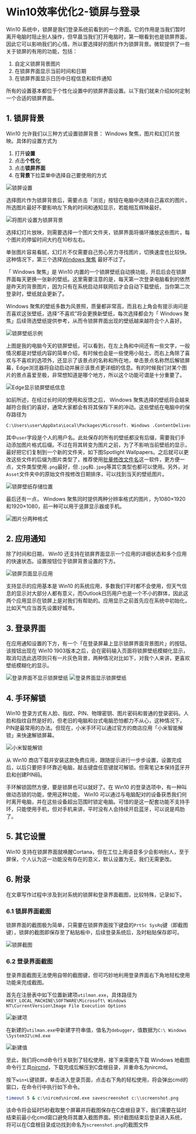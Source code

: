 # Win10效率优化2-锁屏与登录


 Win10 系统中，锁屏是我们登录系统前看到的一个界面。它的作用是当我们暂时离开电脑时阻止别人操作，但早晨当我们打开电脑时，第一眼看到也是锁屏界面，因此它可以影响我们的心情，所以要选择好的图片作为锁屏背景。微软提供了一些关于锁屏的有用的功能，包括：

1. 自定义锁屏背景图片
2. 在锁屏界面显示当前时间和日期
3. 在锁屏界面显示日历中日程信息和软件通知

所有的设置基本都位于个性化设置中的锁屏界面设置。以下我们就来介绍如何定制一个合适的锁屏界面。

## 1. 锁屏背景

 Win10 允许我们以三种方式设置锁屏背景： Windows 聚焦，图片和幻灯片放映。具体的设置方式为

1. 打开**设置**
2. 点击**个性化**
3. 点击**锁屏界面**
4. 在**背景**下拉菜单中选择自己要使用的方式

![锁屏设置](https://picped-1301226557.cos.ap-beijing.myqcloud.com/67180995-dbbf2480-f40d-11e9-8f60-1b3bbcc4e3df.png)

选择图片作为锁屏背景后，需要点击「浏览」按钮在电脑中选择自己喜欢的图片，所选图片最好不要影响左下角的时间和通知显示，若能相互辉映最好。

![将图片设置为锁屏背景](https://picped-1301226557.cos.ap-beijing.myqcloud.com/67632706-00ba0880-f8e2-11e9-9023-845943843824.png)

选择幻灯片放映，则需要选择一个图片文件夹，锁屏界面将循环播放这些图片，每个图片的停留时间大约在10秒左右。

单张图片容易看腻，幻灯片不仅需要自己劳心劳力寻找图片，切换速度也比较快。这种情况下，第三个选择[Windows 聚焦](https://docs.microsoft.com/zh-cn/windows/configuration/windows-spotlight) 最好不过了。

「 Windows 聚焦」是 Win10 内置的一个锁屏壁纸自动换功能，开启后会在锁屏界面每天更换一张新的壁纸。这里需要注意的是，每天第一次登录电脑看到的依然是昨天的背景图片，因为只有在系统启动并联网后才会自动下载壁纸，当你第二次登录时，壁纸就会更新了。

 Windows 聚焦的壁纸多数为风景照，质量都非常高，而且右上角会有提示询问是否喜欢这张壁纸，选择“不喜欢”将会更换新壁纸，每次选择都会为「 Windows 聚焦」后续筛选壁纸提供参考，从而令锁屏界面出现的壁纸越来越符合个人喜好。

![锁屏壁纸示例](https://picped-1301226557.cos.ap-beijing.myqcloud.com/67181021-eed1f480-f40d-11e9-80ff-7378ab87d6fb.png)

上图是我的电脑今天的锁屏壁纸，可以看到，在左上角和中间还有一些文字，一般情况都是对壁纸内容的简单介绍，有时候也会是一些使用小贴士。而右上角除了喜欢与不喜欢的选项外，还显示了该景点的名称和所在地，单击景点名称然后解锁屏幕，Edge浏览器将自动启动并展示该景点更详细的信息。有的时候我们对某个图片的景点喜爱至极，非常想知道是哪个地方，所以这个功能可谓是十分重要了。

![Edge显示锁屏壁纸信息](https://picped-1301226557.cos.ap-beijing.myqcloud.com/67181050-07420f00-f40e-11e9-8e96-5ee4096ceba3.png)

如前所述，在经过长时间的使用和反馈之后， Windows 聚焦选择的壁纸将会越来越符合我们的喜好，通常大家都会有将其保存下来的冲动。这些壁纸在电脑中的保存路径为

```bash
C:\Users\user\AppData\Local\Packages\Microsoft. Windows .ContentDeliveryManager_cw5n1h2txyewy\LocalState\Assets
```

其中`user`字段是个人的用户名。此处保存的所有的壁纸都没有后缀，需要我们手动添加图片格式后缀。不过在将其转变为图片之前，为了不影响当前壁纸的显示，最好把它们复制到一个新的文件夹，如下图Spotlight Wallpapers。之后就可以更改这些文件的后缀为图片类型了，推荐使用[批量修改文件名](https://www.binfensoft.cn/archives/353)这一软件，更方便一点，文件类型使用`.png`最好，但`.jpg`和`.jpeg`等其它类型也都可以使用。另外，对`Asset`文件夹中的原始文件按修改日期排序，可以找到当天的壁纸图片。

![锁屏壁纸存储位置](https://picped-1301226557.cos.ap-beijing.myqcloud.com/67181066-188b1b80-f40e-11e9-9a8c-ef633896b436.png)

最后还有一点， Windows 聚焦同时提供两种分辨率格式的图片，为1080×1920和1920×1080，前一种可以用于竖屏显示器或手机。

![图片分两种格式](https://picped-1301226557.cos.ap-beijing.myqcloud.com/67181085-22ad1a00-f40e-11e9-8d86-6741cb828515.png)

## 2. 应用通知

除了时间和日期， Win10 还支持在锁屏界面显示一个应用的详细状态和多个应用的快速状态。设置按钮位于锁屏背景设置的下方。

![锁屏页面显示应用](https://picped-1301226557.cos.ap-beijing.myqcloud.com/67181099-2c368200-f40e-11e9-9d4c-e3c39e61d275.png)

支持显示的应用基本是 Win10 的系统应用，多数我们平时都不会使用，但天气信息的显示对大部分人都有意义，而Outlook日历用户也是一个不小的群体，因此这两个应用显示在锁屏上是对我们有帮助的。应用显示之前首先应在系统中初始化，比如天气应当首先设置好城市。

## 3. 登录界面

在应用通知设置的下方，有一个「在登录屏幕上显示锁屏界面背景图片」的按钮。该按钮出现在 Win10  1903版本之后，会在密码输入页面将锁屏壁纸模糊化显示，取消勾选此选项则只有一片灰色背景，两种情况对比如下，对我个人来讲，更喜欢壁纸模糊化的显示。

![登录界面不显示锁屏壁纸](https://picped-1301226557.cos.ap-beijing.myqcloud.com/67183939-2e500f00-f415-11e9-86ff-d082745fdc1b.png)
![登录界面显示锁屏壁纸](https://picped-1301226557.cos.ap-beijing.myqcloud.com/67632706-00ba0880-f8e2-11e9-9023-845943843824.png)

## 4. 手环解锁

 Win10 登录方式有人脸、指纹、PIN、物理密钥、图片密码和普通的登录密码。人脸和指纹自然是好的，但老旧的电脑和台式电脑恐怕都力不从心，这种情况下，PIN是最常用的办法。但现在，小米手环可以通过官方的商店应用「小米智能解锁」来快速解锁屏幕。

![小米智能解锁](https://picped-1301226557.cos.ap-beijing.myqcloud.com/67634007-da03ce00-f8f1-11e9-931c-3138b0992585.png)

从 Win10 商店下载并安装这款免费应用，跟随提示进行一步步设置，设置完成后，以后只要把手环靠近电脑，敲击键盘任意键就可解锁。但需笔记本保持蓝牙开启和创建PIN码。

手环解锁固然方便，要是锁屏也可以就好了。在 Win10 的登录选项中，有一种叫做动态锁的功能，使用这种功能， Win10 可以通过与电脑配对的设备获悉我们何时离开电脑，并在这些设备超出范围时锁定电脑。可惜的是这一配套功能不支持手环，只能使用手机，但对手机来讲，平时没有人会持续开启蓝牙，可以说是鸡肋了。

## 5. 其它设置

 Win10 支持在锁屏界面就唤醒Cortana，但在工位上用语音多少会影响别人，至于屏保，个人认为这一功能没有存在的意义，默认设置为无，我们无需更改。

## 6. 附录

在文章写作过程中涉及到对系统的锁屏和登录界面截图，比较特殊，记录如下。

### 6.1 锁屏界面截图

锁屏界面的截图极为简单，只需要在锁屏界面按下键盘的`PrtSc SysRq`键（即截图键），锁屏的截图即保存至了粘贴板中，后续登录系统后，及时粘贴保存即可。

![锁屏截图](https://picped-1301226557.cos.ap-beijing.myqcloud.com/67181021-eed1f480-f40d-11e9-80ff-7378ab87d6fb.png)

### 6.2 登录界面截图

登录界面截图无法使用自带的截图键，但可巧妙地利用登录界面右下角地轻松使用功能来完成截图。

首先在注册表中如下位置新建项`utilman.exe`，具体路径为`HKEY_LOCAL_MACHINE\SOFTWARE\Microsoft\ Windows  NT\CurrentVersion\Image File Execution Options`

![新建项](https://winaero.com/blog/wp-content/uploads/2017/12/capture-login-screen-key.png)

在新建的`utilman.exe`中新建字符串值，值名为`debugger`，值数据为`C:\ Windows \System32\cmd.exe`

![新建值](https://winaero.com/blog/wp-content/uploads/2017/12/Capture-Login-Screen-Screenshot-Windows-10.png)

至此，我们将cmd命令行关联到了轻松使用，接下来需要先下载 Windows 地截图命令行工具[nircmd](http://www.nirsoft.net/utils/nircmd.html)，下载完成后解压到C盘根目录，并重命名为nircmd。

按下`win+L`键锁屏，单击进入登录页面，点击右下角的轻松使用，将会弹出cmd的窗口，在命令行中执行如下命令。

```bash
timeout 5 & c:\nircmd\nircmd.exe savescreenshot c:\\screenshot.png
```

该命令将会延时5秒截取整个屏幕并将截图保存在C盘根目录下，我们需要在延时结束前最小化cmd窗口避免将其置入截图界面。预计截图结束后登录进入系统，将可以在C盘根目录成功找到命名为`screenshot.png`的截图文件


